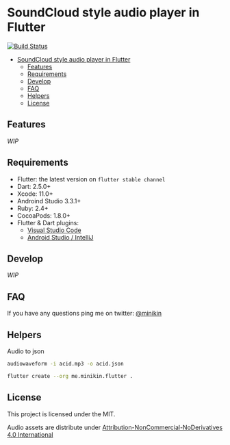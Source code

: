 # SoundCloud style audio player in Flutter

[![Build Status](https://app.bitrise.io/app/474b5771151802eb/status.svg?token=4s7obPnI_yciJHHVwQG_Bg&branch=develop)](https://app.bitrise.io/app/474b5771151802eb)

- [SoundCloud style audio player in Flutter](#soundcloud-style-audio-player-in-flutter)
  - [Features](#features)
  - [Requirements](#requirements)
  - [Develop](#develop)
  - [FAQ](#faq)
  - [Helpers](#helpers)
  - [License](#license)

## Features

_WIP_

## Requirements

- Flutter: the latest version on `flutter stable channel`
- Dart: 2.5.0+
- Xcode: 11.0+
- Androind Studio 3.3.1+
- Ruby: 2.4+
- CocoaPods: 1.8.0+
- Flutter & Dart plugins:
  - [Visual Studio Code](https://flutter.dev/docs/get-started/editor?tab=androidstudio)
  - [Android Studio / IntelliJ](https://flutter.dev/docs/get-started/editor?tab=vscode)

## Develop

_WIP_

## FAQ

If you have any questions ping me on twitter: [@minikin](https://twitter.com/minikin)

## Helpers

Audio to json

```sh
audiowaveform -i acid.mp3 -o acid.json
```

```sh
flutter create --org me.minikin.flutter .
```

## License

This project is licensed under the MIT.

Audio assets are distribute under [Attribution-NonCommercial-NoDerivatives 4.0 International](https://creativecommons.org/licenses/by-nc-nd/4.0/legalcode)
